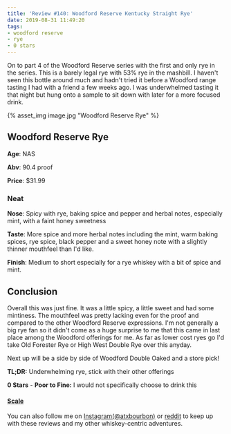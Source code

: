 ```yaml
---
title: 'Review #140: Woodford Reserve Kentucky Straight Rye'
date: 2019-08-31 11:49:20
tags:
- woodford reserve
- rye
- 0 stars
---
```


On to part 4 of the Woodford Reserve series with the first and only rye in the series. This is a barely legal rye with 53% rye in the mashbill. I haven't seen this bottle around much and hadn't tried it before a Woodford range tasting I had with a friend a few weeks ago. I was underwhelmed tasting it that night but hung onto a sample to sit down with later for a more focused drink. 

{% asset_img image.jpg "Woodford Reserve Rye" %}

## Woodford Reserve Rye
**Age**: NAS

**Abv**: 90.4 proof

**Price**: $31.99

### Neat
**Nose**: Spicy with rye, baking spice and pepper and herbal notes, especially mint, with a faint honey sweetness

**Taste**: More spice and more herbal notes including the mint, warm baking spices, rye spice, black pepper and a sweet honey note with a slightly thinner mouthfeel than I'd like.

**Finish**: Medium to short especially for a rye whiskey with a bit of spice and mint.

## Conclusion
Overall this was just fine. It was a little spicy, a little sweet and had some mintiness. The mouthfeel was pretty lacking even for the proof and compared to the other Woodford Reserve expressions. I'm not generally a big rye fan so it didn't come as a huge surprise to me that this came in last place among the Woodford offerings for me. As far as lower cost ryes go I'd take Old Forester Rye or High West Double Rye over this anyday.

Next up will be a side by side of Woodford Double Oaked and a store pick!

**TL;DR:** Underwhelming rye, stick with their other offerings

**0 Stars** - **Poor to Fine:** I would not specifically choose to drink this


#### [Scale](http://atxbourbon.com/Scale/)

You can also follow me on [Instagram(@atxbourbon)](https://www.instagram.com/atxbourbon/) or [reddit](https://www.reddit.com/r/scottmotorraddrinks/) to keep up with these reviews and my other whiskey-centric adventures.

